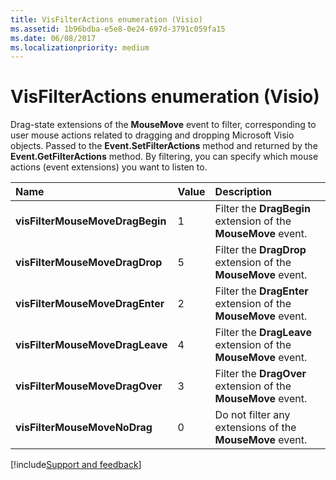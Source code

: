 ```yaml
---
title: VisFilterActions enumeration (Visio)
ms.assetid: 1b96bdba-e5e8-0e24-697d-3791c059fa15
ms.date: 06/08/2017
ms.localizationpriority: medium
---
```



# VisFilterActions enumeration (Visio)

Drag-state extensions of the **MouseMove** event to filter, corresponding to user mouse actions related to dragging and dropping Microsoft Visio objects. Passed to the **Event.SetFilterActions** method and returned by the **Event.GetFilterActions** method. By filtering, you can specify which mouse actions (event extensions) you want to listen to.



|Name|Value|Description|
|:-----|:-----|:-----|
| **visFilterMouseMoveDragBegin**|1|Filter the **DragBegin** extension of the **MouseMove** event.|
| **visFilterMouseMoveDragDrop**|5|Filter the **DragDrop** extension of the **MouseMove** event.|
| **visFilterMouseMoveDragEnter**|2|Filter the **DragEnter** extension of the **MouseMove** event.|
| **visFilterMouseMoveDragLeave**|4|Filter the **DragLeave** extension of the **MouseMove** event.|
| **visFilterMouseMoveDragOver**|3|Filter the **DragOver** extension of the **MouseMove** event.|
| **visFilterMouseMoveNoDrag**|0|Do not filter any extensions of the **MouseMove** event.|

[!include[Support and feedback](~/includes/feedback-boilerplate.md)]